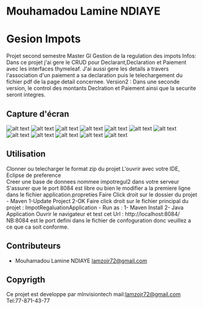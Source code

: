 # Mouhamadou Lamine NDIAYE
# Gesion Impots

Projet second semestre Master Gl
Gestion de la regulation des impots
Infos: Dans ce projet j'ai gere le CRUD pour Declarant,Declaration et Paiement avec les interfaces thymeleaf.
J'ai aussi gere les details a travers l'association d'un paiement a sa declaration puis le telechargement du fichier pdf de la page detail concernee.
Version2 : Dans une seconde version, le control des montants Declration et Paiement ainsi que la securite seront integres.

## Capture d'écran

![alt text](https://github.com/LamineOzilJr/GestionImpotJavaThymeleaf/blob/main/images/Accueil.png?raw=true)
![alt text](https://github.com/LamineOzilJr/GestionImpotJavaThymeleaf/blob/main/images/ListeDeclarants.png?raw=true)
![alt text](https://github.com/LamineOzilJr/GestionImpotJavaThymeleaf/blob/main/images/FormAdjoutDeclarant.png?raw=true)
![alt text](https://github.com/LamineOzilJr/GestionImpotJavaThymeleaf/blob/main/images/FormModifDeclarant.png?raw=true)
![alt text](https://github.com/LamineOzilJr/GestionImpotJavaThymeleaf/blob/main/images/ListeDeclarations.png?raw=true)
![alt text](https://github.com/LamineOzilJr/GestionImpotJavaThymeleaf/blob/main/images/FormAjoutDeclaration.png?raw=true)
![alt text](https://github.com/LamineOzilJr/GestionImpotJavaThymeleaf/blob/main/images/FormModifDeclaration.png?raw=true)
![alt text](https://github.com/LamineOzilJr/GestionImpotJavaThymeleaf/blob/main/images/ListePaiment.png?raw=true)
![alt text](https://github.com/LamineOzilJr/GestionImpotJavaThymeleaf/blob/main/images/FormPaiementDecla.png?raw=true)
![alt text](https://github.com/LamineOzilJr/GestionImpotJavaThymeleaf/blob/main/images/FormModifPaiement.png?raw=true)
![alt text](https://github.com/LamineOzilJr/GestionImpotJavaThymeleaf/blob/main/images/DetailPaiement.png?raw=true)
![alt text](https://github.com/LamineOzilJr/GestionImpotJavaThymeleaf/blob/main/images/PdfTelecharge.png?raw=true)



## Utilisation

Clonner ou telecharger le format zip du projet
L'ouvrir avec votre IDE, Eclipse de preference  
Creer une base de donnees nommee impotregul2 dans votre serveur
S'assurer que le port 8084 est libre ou bien le modifier a la premiere ligne dans le fichier application.propreties
Faire Click droit sur le dossier du projet 
    - Maven
        1-Update Project
        2-OK
Faire click droit sur le fichier principal du projet : ImpotRegaluationApplication
    - Run as :
        1- Maven Install
        2- Java Application
Ouvrir le navigateur et test cet Url : http://localhost:8084/
NB:8084 est le port defini dans le fichier de confoguration donc veuillez a ce que ca soit conforme. 

## Contributeurs

- Mouhamadou Lamine NDIAYE <lamzojr72@gmail.com>

## Copyrigth

Ce projet est developpe par mlnvisiontech mail:lamzojr72@gmail.com Tel:77-871-43-77
